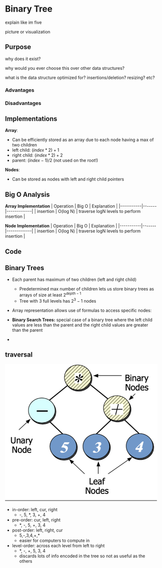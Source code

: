 # Binary Tree

explain like im five 

picture or visualization

## Purpose

why does it exist?

why would you ever choose this over other data structures?

what is the data structure optimized for? insertions/deletion? resizing? etc?

### Advantages

### Disadvantages

## Implementations
**Array**:
- Can be efficiently stored as an array due to each node having a max of two children
- left child: $(index * 2) + 1$
- right child: $(index * 2) + 2$
- parent: $(index - 1) / 2$  (not used on the root!)

**Nodes**:
- Can be stored as nodes with left and right child pointers 


## Big O Analysis
**Array Implementation**
| Operation | Big O | Explanation |
|-----------|-------|-------------|
| insertion | O(log N) | traverse logN levels to perform insertion |


**Node Implementation**
| Operation | Big O | Explanation |
|-----------|-------|-------------|
| insertion | O(log N) | traverse logN levels to perform insertion |



## Code 

## Binary Trees
- Each parent has maximum of two children (left and right child)
    - Predetermined max number of children lets us store binary trees as arrays of size at least $2^{depth - 1}$
    - Tree with 3 full levels has $2^3 -1$ nodes
- Array representation allows use of formulas to access specific nodes:

- **Binary Search Trees:** special case of a binary tree where the left child values are less than the parent and the right child values are greater than the parent
- 


## traversal
![expression tree](static/expression_tree.png)
- in-order: left, cur, right
  - -, 5, *, 3, +, 4
- pre-order: cur, left, right
  - *, -, 5, +, 3, 4
- post-order: left, right, cur
  - 5,-,3,4,+,*
  - easier for computers to compute in
- level-order: across each level from left to right
  - *, -, +, 5, 3, 4
  - discards lots of info encoded in the tree so not as useful as the others